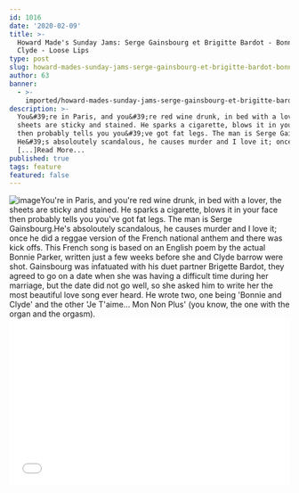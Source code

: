 ```yaml
---
id: 1016
date: '2020-02-09'
title: >-
  Howard Made's Sunday Jams: Serge Gainsbourg et Brigitte Bardot - Bonnie and
  Clyde - Loose Lips
type: post
slug: howard-mades-sunday-jams-serge-gainsbourg-et-brigitte-bardot-bonnie-and-clyde
author: 63
banner:
  - >-
    imported/howard-mades-sunday-jams-serge-gainsbourg-et-brigitte-bardot-bonnie-and-clyde/image1016.jpeg
description: >-
  You&#39;re in Paris, and you&#39;re red wine drunk, in bed with a lover, the
  sheets are sticky and stained. He sparks a cigarette, blows it in your face
  then probably tells you you&#39;ve got fat legs. The man is Serge Gainsbourg.
  He&#39;s absoloutely scandalous, he causes murder and I love it; once he did a
  [...]Read More...
published: true
tags: feature
featured: false
---
```

![image](../imported/howard-mades-sunday-jams-serge-gainsbourg-et-brigitte-bardot-bonnie-and-clyde/image1016.jpeg)You're in Paris, and you're red wine drunk, in bed with a lover, the sheets are sticky and stained. He sparks a cigarette, blows it in your face then probably tells you you've got fat legs. The man is Serge Gainsbourg.He's absoloutely scandalous, he causes murder and I love it; once he did a reggae version of the French national anthem and there was kick offs. This French song is based on an English poem by the actual Bonnie Parker, written just a few weeks before she and Clyde barrow were shot. Gainsbourg was infatuated with his duet partner Brigette Bardot, they agreed to go on a date when she was having a difficult time during her marriage, but the date did not go well, so she asked him to write her the most beautiful love song ever heard. He wrote two, one being 'Bonnie and Clyde' and the other 'Je T'aime… Mon Non Plus' (you know, the one with the organ and the orgasm).<iframe width='100%' height='300' scrolling='no' frameborder='no' allow='autoplay' src='//www.youtube.com/embed/Wa7wjr1NwhA?wmode=opaque'></iframe>